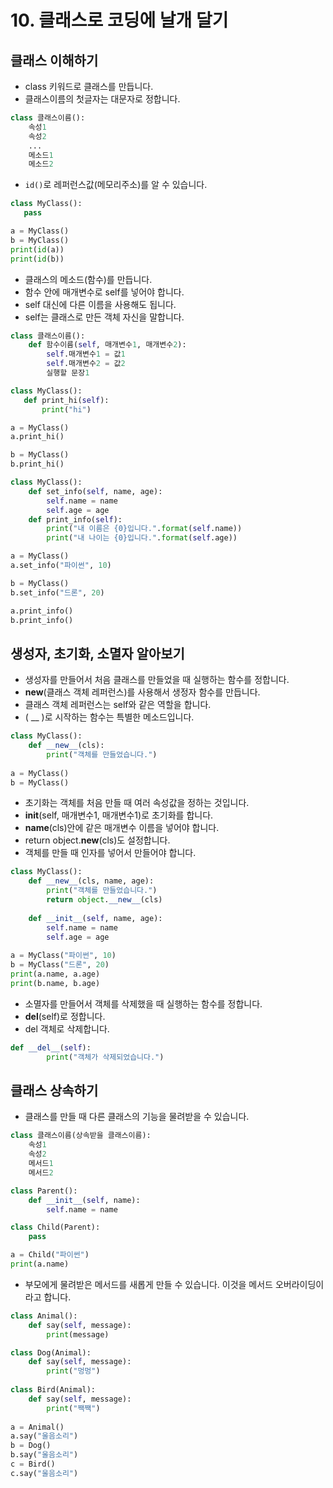 # 10. 클래스로 코딩에 날개 달기
## 클래스 이해하기
* class 키워드로 클래스를 만듭니다.
* 클래스이름의 첫글자는 대문자로 정합니다.
```python
class 클래스이름():
    속성1
    속성2
    ...
    메소드1
    메소드2
```

* ```id()```로 레퍼런스값(메모리주소)를 알 수 있습니다.
```python
class MyClass():
   pass

a = MyClass()
b = MyClass()
print(id(a))
print(id(b))
```

* 클래스의 메소드(함수)를 만듭니다.
* 함수 안에 매개변수로 self를 넣어야 합니다.
* self 대신에 다른 이름을 사용해도 됩니다.
* self는 클래스로 만든 객체 자신을 말합니다.
```python
class 클래스이름():
    def 함수이름(self, 매개변수1, 매개변수2):
        self.매개변수1 = 값1
        self.매개변수2 = 값2
        실행할 문장1
```

```python
class MyClass():
   def print_hi(self):
       print("hi")

a = MyClass()
a.print_hi()

b = MyClass()
b.print_hi()
```

```python
class MyClass():
    def set_info(self, name, age):
        self.name = name
        self.age = age    
    def print_info(self):
        print("내 이름은 {0}입니다.".format(self.name))
        print("내 나이는 {0}입니다.".format(self.age))

a = MyClass()
a.set_info("파이썬", 10)

b = MyClass()
b.set_info("드론", 20)

a.print_info()
b.print_info()
```

## 생성자, 초기화, 소멸자 알아보기
* 생성자를 만들어서 처음 클래스를 만들었을 때 실행하는 함수를 정합니다.
* __new__(클래스 객체 레퍼런스)를 사용해서 생정자 함수를 만듭니다.
* 클래스 객체 레퍼런스는 self와 같은 역할을 합니다.
* ( __ )로 시작하는 함수는 특별한 메소드입니다. 
```python
class MyClass():
    def __new__(cls):
        print("객체를 만들었습니다.")
   
a = MyClass()
b = MyClass()
```

* 초기화는 객체를 처음 만들 때 여러 속성값을 정하는 것입니다.
* __init__(self, 매개변수1, 매개변수1)로 초기화를 합니다.
* __name__(cls)안에 같은 매개변수 이름을 넣어야 합니다.
* return object.__new__(cls)도 설정합니다.
* 객체를 만들 때 인자를 넣어서 만들어야 합니다.
```python
class MyClass():
    def __new__(cls, name, age):
        print("객체를 만들었습니다.")
        return object.__new__(cls)
    
    def __init__(self, name, age):
        self.name = name
        self.age = age
   
a = MyClass("파이썬", 10)
b = MyClass("드론", 20)
print(a.name, a.age)
print(b.name, b.age)
```
* 소멸자를 만들어서 객체를 삭제했을 때 실행하는 함수를 정합니다.
* __del__(self)로 정합니다.
* del 객체로 삭제합니다.
```python
def __del__(self):
        print("객체가 삭제되었습니다.")
```

## 클래스 상속하기
* 클래스를 만들 때 다른 클래스의 기능을 물려받을 수 있습니다.
```python
class 클래스이름(상속받을 클래스이름):
    속성1
    속성2
    메서드1
    메서드2
```

```python
class Parent():
    def __init__(self, name):
        self.name = name

class Child(Parent):
    pass

a = Child("파이썬")
print(a.name)
```

* 부모에게 물려받은 메서드를 새롭게 만들 수 있습니다. 이것을 메서드 오버라이딩이라고 합니다.
```python
class Animal():
    def say(self, message):
        print(message)

class Dog(Animal):
    def say(self, message):
        print("멍멍")
        
class Bird(Animal):
    def say(self, message):
        print("짹짹")
        
a = Animal()
a.say("울음소리")
b = Dog()
b.say("울음소리")
c = Bird()
c.say("울음소리")
```
